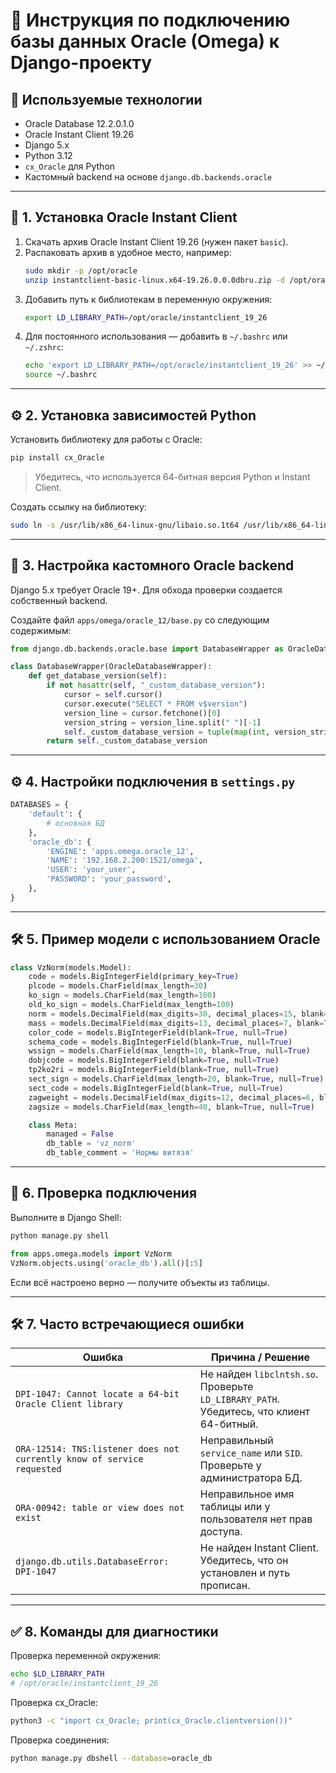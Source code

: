 # 📘 Инструкция по подключению базы данных Oracle (Omega) к Django-проекту

## 🧱 Используемые технологии

- Oracle Database 12.2.0.1.0
- Oracle Instant Client 19.26
- Django 5.x
- Python 3.12
- `cx_Oracle` для Python
- Кастомный backend на основе `django.db.backends.oracle`

---

## 📁 1. Установка Oracle Instant Client

1. Скачать архив Oracle Instant Client 19.26 (нужен пакет `basic`).
2. Распаковать архив в удобное место, например:  
   ```bash
   sudo mkdir -p /opt/oracle
   unzip instantclient-basic-linux.x64-19.26.0.0.0dbru.zip -d /opt/oracle
   ```
3. Добавить путь к библиотекам в переменную окружения:
   ```bash
   export LD_LIBRARY_PATH=/opt/oracle/instantclient_19_26
   ```
4. Для постоянного использования — добавить в `~/.bashrc` или `~/.zshrc`:
   ```bash
   echo 'export LD_LIBRARY_PATH=/opt/oracle/instantclient_19_26' >> ~/.bashrc
   source ~/.bashrc
   ```

---

## ⚙️ 2. Установка зависимостей Python

Установить библиотеку для работы с Oracle:
```bash
pip install cx_Oracle
```
> Убедитесь, что используется 64-битная версия Python и Instant Client.

Создать ссылку на библиотеку:
```bash
sudo ln -s /usr/lib/x86_64-linux-gnu/libaio.so.1t64 /usr/lib/x86_64-linux-gnu/libaio.so.1
```

---

## 🔧 3. Настройка кастомного Oracle backend

Django 5.x требует Oracle 19+. Для обхода проверки создается собственный backend.

Создайте файл `apps/omega/oracle_12/base.py` со следующим содержимым:

```python
from django.db.backends.oracle.base import DatabaseWrapper as OracleDatabaseWrapper

class DatabaseWrapper(OracleDatabaseWrapper):
    def get_database_version(self):
        if not hasattr(self, "_custom_database_version"):
            cursor = self.cursor()
            cursor.execute("SELECT * FROM v$version")
            version_line = cursor.fetchone()[0]
            version_string = version_line.split(" ")[-1]
            self._custom_database_version = tuple(map(int, version_string.split(".")[:3]))
        return self._custom_database_version
```

---

## ⚙️ 4. Настройки подключения в `settings.py`

```python
DATABASES = {
    'default': {
        # основная БД
    },
    'oracle_db': {
        'ENGINE': 'apps.omega.oracle_12',
        'NAME': '192.168.2.200:1521/omega',
        'USER': 'your_user',
        'PASSWORD': 'your_password',
    },
}
```

---

## 🛠️ 5. Пример модели с использованием Oracle

```python
class VzNorm(models.Model):
    code = models.BigIntegerField(primary_key=True)
    plcode = models.CharField(max_length=30)
    ko_sign = models.CharField(max_length=100)
    old_ko_sign = models.CharField(max_length=100)
    norm = models.DecimalField(max_digits=30, decimal_places=15, blank=True, null=True)
    mass = models.DecimalField(max_digits=13, decimal_places=7, blank=True, null=True)
    color_code = models.BigIntegerField(blank=True, null=True)
    schema_code = models.BigIntegerField(blank=True, null=True)
    wssign = models.CharField(max_length=10, blank=True, null=True)
    dobjcode = models.BigIntegerField(blank=True, null=True)
    tp2ko2ri = models.BigIntegerField(blank=True, null=True)
    sect_sign = models.CharField(max_length=20, blank=True, null=True)
    sect_code = models.BigIntegerField(blank=True, null=True)
    zagweight = models.DecimalField(max_digits=12, decimal_places=6, blank=True, null=True)
    zagsize = models.CharField(max_length=40, blank=True, null=True)

    class Meta:
        managed = False
        db_table = 'vz_norm'
        db_table_comment = 'Нормы витязя'
```

---

## 🧪 6. Проверка подключения

Выполните в Django Shell:
```bash
python manage.py shell
```
```python
from apps.omega.models import VzNorm
VzNorm.objects.using('oracle_db').all()[:5]
```
Если всё настроено верно — получите объекты из таблицы.

---

## 🛠️ 7. Часто встречающиеся ошибки

| Ошибка | Причина / Решение |
|--------|--------------------|
| `DPI-1047: Cannot locate a 64-bit Oracle Client library` | Не найден `libclntsh.so`. Проверьте `LD_LIBRARY_PATH`. Убедитесь, что клиент 64-битный. |
| `ORA-12514: TNS:listener does not currently know of service requested` | Неправильный `service_name` или `SID`. Проверьте у администратора БД. |
| `ORA-00942: table or view does not exist` | Неправильное имя таблицы или у пользователя нет прав доступа. |
| `django.db.utils.DatabaseError: DPI-1047` | Не найден Instant Client. Убедитесь, что он установлен и путь прописан. |

---

## ✅ 8. Команды для диагностики

Проверка переменной окружения:
```bash
echo $LD_LIBRARY_PATH
# /opt/oracle/instantclient_19_26
```

Проверка cx_Oracle:
```bash
python3 -c "import cx_Oracle; print(cx_Oracle.clientversion())"
```

Проверка соединения:
```bash
python manage.py dbshell --database=oracle_db
```

